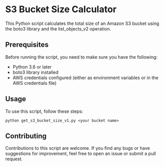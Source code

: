 # S3 Bucket Size Calculator

This Python script calculates the total size of an Amazon S3 bucket using the boto3 library and the list_objects_v2 operation.

## Prerequisites

Before running the script, you need to make sure you have the following:

* Python 3.6 or later
* boto3 library installed
* AWS credentials configured (either as environment variables or in the AWS credentials file)

## Usage

To use this script, follow these steps:

```
python get_s3_bucket_size_v1.py <your bucket name>
```

## Contributing

Contributions to this script are welcome. If you find any bugs or have suggestions for improvement, feel free to open an issue or submit a pull request.
